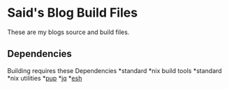 # Said's Blog Build Files
These are my blogs source and build files.

## Dependencies
Building requires these Dependencies
*standard *nix build tools
*standard *nix utilities
*[pup](https://github.com/ericchiang/pup)
*[jq](https://github.com/stedolan/jq)
*[esh](https://github.com/jirutka/esh)
